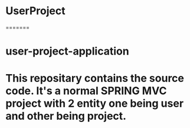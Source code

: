 
# UserProject
=======
# user-project-application
This repositary contains the source code.
It's a normal SPRING MVC project with 2 entity one being user and other being project.
=======

